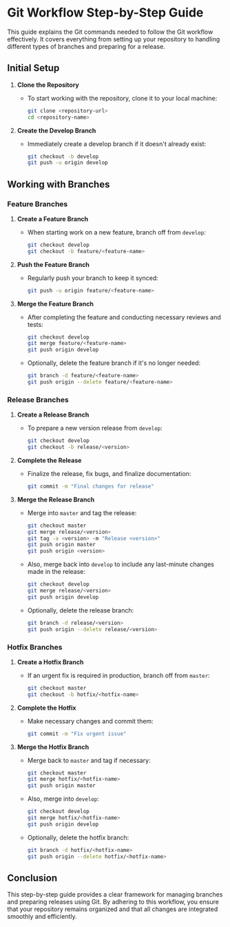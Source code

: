 # Git Workflow Step-by-Step Guide

This guide explains the Git commands needed to follow the Git workflow effectively. It covers everything from setting up your repository to handling different types of branches and preparing for a release.

## Initial Setup

1. **Clone the Repository**
   - To start working with the repository, clone it to your local machine:
     ```bash
     git clone <repository-url>
     cd <repository-name>
     ```

2. **Create the Develop Branch**
   - Immediately create a develop branch if it doesn't already exist:
     ```bash
     git checkout -b develop
     git push -u origin develop
     ```

## Working with Branches

### Feature Branches

1. **Create a Feature Branch**
   - When starting work on a new feature, branch off from `develop`:
     ```bash
     git checkout develop
     git checkout -b feature/<feature-name>
     ```
   
2. **Push the Feature Branch**
   - Regularly push your branch to keep it synced:
     ```bash
     git push -u origin feature/<feature-name>
     ```

3. **Merge the Feature Branch**
   - After completing the feature and conducting necessary reviews and tests:
     ```bash
     git checkout develop
     git merge feature/<feature-name>
     git push origin develop
     ```
   - Optionally, delete the feature branch if it's no longer needed:
     ```bash
     git branch -d feature/<feature-name>
     git push origin --delete feature/<feature-name>
     ```

### Release Branches

1. **Create a Release Branch**
   - To prepare a new version release from `develop`:
     ```bash
     git checkout develop
     git checkout -b release/<version>
     ```

2. **Complete the Release**
   - Finalize the release, fix bugs, and finalize documentation:
     ```bash
     git commit -m "Final changes for release"
     ```

3. **Merge the Release Branch**
   - Merge into `master` and tag the release:
     ```bash
     git checkout master
     git merge release/<version>
     git tag -a <version> -m "Release <version>"
     git push origin master
     git push origin <version>
     ```

   - Also, merge back into `develop` to include any last-minute changes made in the release:
     ```bash
     git checkout develop
     git merge release/<version>
     git push origin develop
     ```

   - Optionally, delete the release branch:
     ```bash
     git branch -d release/<version>
     git push origin --delete release/<version>
     ```

### Hotfix Branches

1. **Create a Hotfix Branch**
   - If an urgent fix is required in production, branch off from `master`:
     ```bash
     git checkout master
     git checkout -b hotfix/<hotfix-name>
     ```

2. **Complete the Hotfix**
   - Make necessary changes and commit them:
     ```bash
     git commit -m "Fix urgent issue"
     ```

3. **Merge the Hotfix Branch**
   - Merge back to `master` and tag if necessary:
     ```bash
     git checkout master
     git merge hotfix/<hotfix-name>
     git push origin master
     ```

   - Also, merge into `develop`:
     ```bash
     git checkout develop
     git merge hotfix/<hotfix-name>
     git push origin develop
     ```

   - Optionally, delete the hotfix branch:
     ```bash
     git branch -d hotfix/<hotfix-name>
     git push origin --delete hotfix/<hotfix-name>
     ```

## Conclusion

This step-by-step guide provides a clear framework for managing branches and preparing releases using Git. By adhering to this workflow, you ensure that your repository remains organized and that all changes are integrated smoothly and efficiently.
